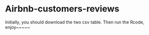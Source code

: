 # Airbnb-customers-reviews
Initially, you should download the two csv table. 
Then run the Rcode, enjoy~~~~~
